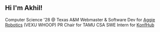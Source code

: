 ## Hi I'm Akhil!

<!--
**akhilk999/akhilk999** is a ✨ _special_ ✨ repository because its `README.md` (this file) appears on your GitHub profile.

Here are some ideas to get you started:

- 🔭 I’m currently working on ...
- 🌱 I’m currently learning ...
- 👯 I’m looking to collaborate on ...
- 🤔 I’m looking for help with ...
- 💬 Ask me about ...
- 📫 How to reach me: ...
- 😄 Pronouns: ...
- ⚡ Fun fact: ...
-->

Computer Science '28 @ Texas A&M
Webmaster & Software Dev for [Aggie Robotics](https://github.com/whooprobotics) (VEXU WHOOP)
PR Chair for TAMU CSA
SWE Intern for [KonfHub]([url](https://konfhub.com/))
